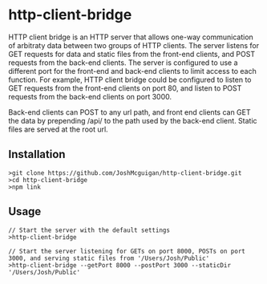 # http-client-bridge
HTTP client bridge is an HTTP server that allows one-way communication of arbitraty data between two groups of HTTP clients. The server listens for GET requests for data and static files from the front-end clients, and POST requests from the back-end clients. The server is configured to use a different port for the front-end and back-end clients to limit access to each function. For example, HTTP client bridge could be configured to listen to GET requests from the front-end clients on port 80, and listen to POST requests from the back-end clients on port 3000. 

Back-end clients can POST to any url path, and front end clients can GET the data by prepending /api/ to the path used by the back-end client. Static files are served at the root url.

## Installation

```
>git clone https://github.com/JoshMcguigan/http-client-bridge.git
>cd http-client-bridge
>npm link
```

## Usage

```
// Start the server with the default settings
>http-client-bridge
```
```
// Start the server listening for GETs on port 8000, POSTs on port 3000, and serving static files from '/Users/Josh/Public'
>http-client-bridge --getPort 8000 --postPort 3000 --staticDir '/Users/Josh/Public'
```
